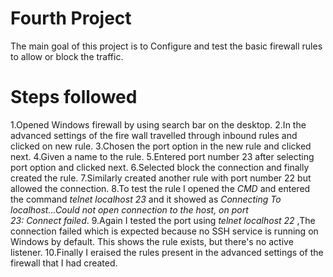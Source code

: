 # Fourth Project
The main goal of this project is to Configure and test the basic firewall rules to allow or block the traffic.
# Steps followed
1.Opened Windows firewall by using search bar on the desktop.
2.In the advanced settings of the fire wall travelled through inbound rules and clicked on new rule.
3.Chosen the port option in the new rule and clicked next.
4.Given a name to the rule.
5.Entered port number 23 after selecting port option and clicked next.
6.Selected block the connection and finally created the rule.
7.Similarly created another rule with port number 22 but allowed the connection.
8.To test the rule I opened the *CMD* and entered the command *telnet localhost 23* and it showed as *Connecting To localhost...Could not open connection to the host, on port 23: Connect failed*.
9.Again I tested the port using *telnet localhost 22* ,The connection failed which is expected because no SSH service is running on Windows by default.
  This shows the rule exists, but there's no active listener.
10.Finally I eraised the rules present in the advanced settings of the firewall that I had created.

